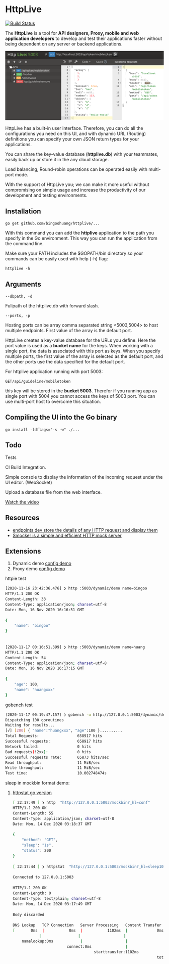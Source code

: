 # HttpLive

[![Build Status](https://travis-ci.org/bingoohuang/httplive.svg?branch=master)](https://travis-ci.org/bingoohuang/httplive)

The **HttpLive** is a tool for **API designers, Proxy, mobile and web application developers**
to develop and test their applications faster without being dependent on any server or backend applications.

![alt text](doc/httplive-ui.png "Your Title Here")

HttpLive has a built-in user interface. Therefore, you can do all the configurations you need on this UI,
and with dynamic URL (Routing) definitions you can specify your own JSON return types for your applications.

You can share the key-value database (**httplive.db**) with your teammates, easily back up or store it in the any cloud storage.

Load balancing, Round-robin operations can be operated easily with multi-port mode.

With the support of HttpLive you; we can make it more useful without compromising on simple usage
and increase the productivity of our development and testing environments.

## Installation

    go get github.com/bingoohuang/httplive/...

With this command you can add the **httplive** application to the path you specify in the Go environment.
This way you can run the application from the command line.

Make sure your PATH includes the \$GOPATH/bin directory so your commands can be easily used with help (-h) flag:

    httplive -h

## Arguments

    --dbpath, -d

Fullpath of the httplive.db with forward slash.

    --ports, -p

Hosting ports can be array comma separated string <5003,5004> to host multiple endpoints. First value of the array is the default port.

HttpLive creates a key-value database for the URLs you define.
Here the port value is used as a **bucket name** for the keys.
When working with a single port, the data is associated with this port as keys.
When you specify multiple ports, the first value of the array is selected as the default port,
and the other ports use the data specified for the default port.

For httplive application running with port 5003:

    GET/api/guideline/mobiletoken

this key will be stored in the **bucket 5003**. Therefor if you running app as single port with 5004
you cannot access the keys of 5003 port. You can use multi-port host to overcome this situation.

## Compiling the UI into the Go binary

    go install -ldflags="-s -w" ./...

## Todo

Tests

CI Build Integration.

Simple console to display the information of the incoming request under the UI editor. (WebSocket)

Upload a database file from the web interface.

[Watch the video](https://youtu.be/AG5_llcBogk)

## Resources

- [endpoints.dev store the details of any HTTP request and display them](https://www.endpoints.dev/)
- [Smocker is a simple and efficient HTTP mock server](https://github.com/Thiht/smocker)

## Extensions

1. Dynamic demo [config demo](assets/dynamicdemo.json)
1. Proxy demo [config demo](assets/proxydemo.json)

httpie test

```bash
[2020-11-16 23:42:36.476] ❯ http :5003/dynamic/demo name=bingoo
HTTP/1.1 200 OK
Content-Length: 33
Content-Type: application/json; charset=utf-8
Date: Mon, 16 Nov 2020 16:16:51 GMT

{
    "name": "bingoo"
}


[2020-11-17 00:16:51.399] ❯ http :5003/dynamic/demo name=huang
HTTP/1.1 200 OK
Content-Length: 54
Content-Type: application/json; charset=utf-8
Date: Mon, 16 Nov 2020 16:17:15 GMT

{
    "age": 100,
    "name": "huangxxx"
}
```

gobench test

```bash
[2020-11-17 00:19:47.157] ❯ gobench -u http://127.0.0.1:5003/dynamic/demo --method POST -postData '{"name":"huang"}' -p 0
Dispatching 100 goroutines
Waiting for results...
[√] [200] { "name":"huangxxx", "age":100 }..........
Total Requests:                 658917 hits
Successful requests:            658917 hits
Network failed:                 0 hits
Bad requests(!2xx):             0 hits
Successful requests rate:       65873 hits/sec
Read throughput:                11 MiB/sec
Write throughput:               11 MiB/sec
Test time:                      10.002748474s
```

sleep in mockbin format demo:

1. [httpstat go version](https://www.github.com/davecheney/httpstat)

    ```bash
    [ 22:17:49 ] ❯ http  "http://127.0.0.1:5003/mockbin?_hl=conf"
    HTTP/1.1 200 OK
    Content-Length: 55
    Content-Type: application/json; charset=utf-8
    Date: Mon, 14 Dec 2020 03:18:37 GMT

    {
        "method": "GET",
        "sleep": "1s",
        "status": 200
    }

    [ 22:17:44 ] ❯ httpstat  "http://127.0.0.1:5003/mockbin?_hl=sleep100ms"

    Connected to 127.0.0.1:5003

    HTTP/1.1 200 OK
    Content-Length: 0
    Content-Type: text/plain; charset=utf-8
    Date: Mon, 14 Dec 2020 03:17:49 GMT

    Body discarded

    DNS Lookup   TCP Connection   Server Processing   Content Transfer
    [       0ms  |           0ms  |           1102ms  |             0ms  ]
                |                |                   |                  |
        namelookup:0ms            |                   |                  |
                            connect:0ms               |                  |
                                        starttransfer:1102ms           |
                                                                    total:1103ms
    ```